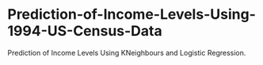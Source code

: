# Prediction-of-Income-Levels-Using-1994-US-Census-Data

Prediction of Income Levels Using KNeighbours and Logistic Regression.
